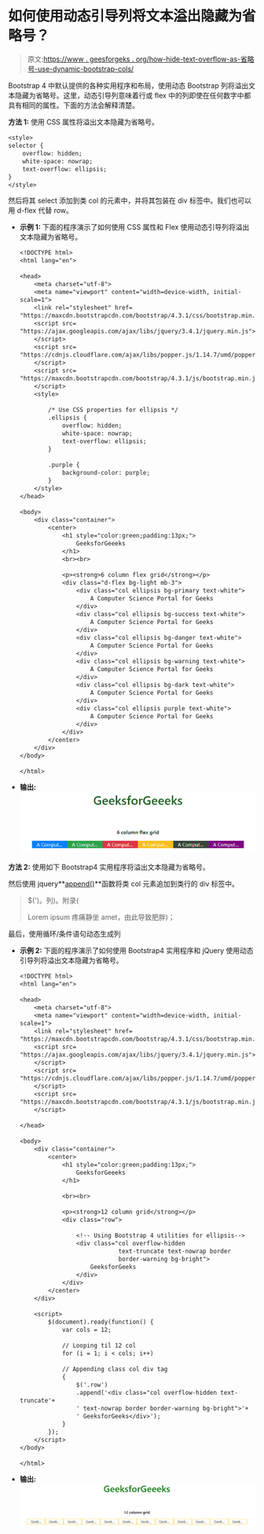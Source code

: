 # 如何使用动态引导列将文本溢出隐藏为省略号？

> 原文:[https://www . geesforgeks . org/how-hide-text-overflow-as-省略号-use-dynamic-bootstrap-cols/](https://www.geeksforgeeks.org/how-to-hide-text-overflown-as-ellipsis-using-dynamic-bootstrap-cols/)

Bootstrap 4 中默认提供的各种实用程序和布局，使用动态 Bootstrap 列将溢出文本隐藏为省略号。这里，动态引导列意味着行或 flex 中的列即使在任何数字中都具有相同的属性。下面的方法会解释清楚。

**方法 1:** 使用 CSS 属性将溢出文本隐藏为省略号。

```
<style>
selector {
    overflow: hidden;
    white-space: nowrap;
    text-overflow: ellipsis;
}
</style>
```

然后将其 select 添加到类 col 的元素中，并将其包装在 div 标签中。我们也可以用 d-flex 代替 row。

*   **示例 1:** 下面的程序演示了如何使用 CSS 属性和 Flex 使用动态引导列将溢出文本隐藏为省略号。

    ```
    <!DOCTYPE html>
    <html lang="en">

    <head>
        <meta charset="utf-8">
        <meta name="viewport" content="width=device-width, initial-scale=1">
        <link rel="stylesheet" href=
    "https://maxcdn.bootstrapcdn.com/bootstrap/4.3.1/css/bootstrap.min.css">
        <script src=
    "https://ajax.googleapis.com/ajax/libs/jquery/3.4.1/jquery.min.js">
        </script>
        <script src=
    "https://cdnjs.cloudflare.com/ajax/libs/popper.js/1.14.7/umd/popper.min.js">
        </script>
        <script src=
    "https://maxcdn.bootstrapcdn.com/bootstrap/4.3.1/js/bootstrap.min.js">
        </script>
        <style>

            /* Use CSS properties for ellipsis */
            .ellipsis {
                overflow: hidden;
                white-space: nowrap;
                text-overflow: ellipsis;
            }

            .purple {
                background-color: purple;
            }
        </style>
    </head>

    <body>
        <div class="container">
            <center>
                <h1 style="color:green;padding:13px;">
                    GeeksforGeeeks
                </h1>
                <br><br>

                <p><strong>6 column flex grid</strong></p>
                <div class="d-flex bg-light mb-3">
                    <div class="col ellipsis bg-primary text-white">
                        A Computer Science Portal for Geeks
                    </div>
                    <div class="col ellipsis bg-success text-white">
                        A Computer Science Portal for Geeks
                    </div>
                    <div class="col ellipsis bg-danger text-white">
                        A Computer Science Portal for Geeks
                    </div>
                    <div class="col ellipsis bg-warning text-white">
                        A Computer Science Portal for Geeks
                    </div>
                    <div class="col ellipsis bg-dark text-white">
                        A Computer Science Portal for Geeks
                    </div>
                    <div class="col ellipsis purple text-white">
                        A Computer Science Portal for Geeks
                    </div>
                </div>
            </center>
        </div>
    </body>

    </html>                    
    ```

*   **输出:**
    ![](img/9cd2820d4fe27ac03489f3046d9a0cce.png)

**方法 2:** 使用如下 Bootstrap4 实用程序将溢出文本隐藏为省略号。

然后使用 jquery**[append()](https://www.geeksforgeeks.org/jquery-append-method/)**函数将类 col 元素追加到类行的 div 标签中。

> $(')。列)。附录(
> 
> Lorem ipsum 疼痛静坐 amet，由此导致肥胖)；

最后，使用循环/条件语句动态生成列

*   **示例 2:** 下面的程序演示了如何使用 Bootstrap4 实用程序和 jQuery 使用动态引导列将溢出文本隐藏为省略号。

    ```
    <!DOCTYPE html>
    <html lang="en">

    <head>
        <meta charset="utf-8">
        <meta name="viewport" content="width=device-width, initial-scale=1">
        <link rel="stylesheet" href=
    "https://maxcdn.bootstrapcdn.com/bootstrap/4.3.1/css/bootstrap.min.css">
        <script src=
    "https://ajax.googleapis.com/ajax/libs/jquery/3.4.1/jquery.min.js">
        </script>
        <script src=
    "https://cdnjs.cloudflare.com/ajax/libs/popper.js/1.14.7/umd/popper.min.js">
        </script>
        <script src=
    "https://maxcdn.bootstrapcdn.com/bootstrap/4.3.1/js/bootstrap.min.js">
        </script>

    </head>

    <body>
        <div class="container">
            <center>
                <h1 style="color:green;padding:13px;">
                    GeeksforGeeeks
                </h1>

                <br><br>

                <p><strong>12 column grid</strong></p>
                <div class="row">

                    <!-- Using Bootstrap 4 utilities for ellipsis-->
                    <div class="col overflow-hidden
                                text-truncate text-nowrap border
                                border-warning bg-bright">
                        GeeksforGeeks
                    </div>
                </div>
            </center>
        </div>

        <script>
            $(document).ready(function() {
                var cols = 12;

                // Looping til 12 col
                for (i = 1; i < cols; i++)

                // Appending class col div tag
                {
                    $('.row')
                    .append('<div class="col overflow-hidden text-truncate'+
                    ' text-nowrap border border-warning bg-bright">'+ 
                    ' GeeksforGeeks</div>');
                }
            });
        </script>
    </body>

    </html>
    ```

*   **输出:**
    ![](img/98bc714cfe2996a92b0da2596f765511.png)